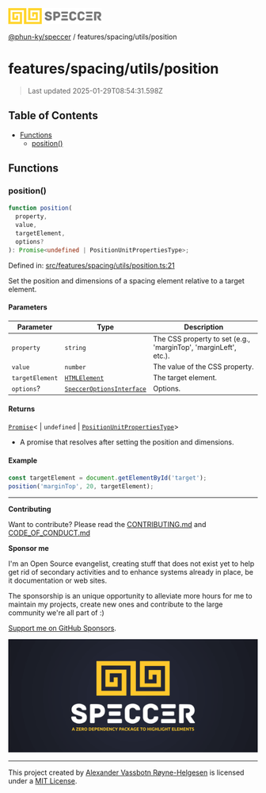 <div>
  <img alt="SPECCER logo" src="https://raw.githubusercontent.com/phun-ky/speccer/main/public/logo-speccer-horizontal-colored-package.svg?raw=true" style="max-height:32px;" />
</div>

[@phun-ky/speccer](../../../README.md) / features/spacing/utils/position

# features/spacing/utils/position

> Last updated 2025-01-29T08:54:31.598Z

## Table of Contents

- [Functions](#functions)
  - [position()](#position)

## Functions

### position()

```ts
function position(
  property,
  value,
  targetElement,
  options?
): Promise<undefined | PositionUnitPropertiesType>;
```

Defined in: [src/features/spacing/utils/position.ts:21](https://github.com/phun-ky/speccer/blob/main/src/features/spacing/utils/position.ts#L21)

Set the position and dimensions of a spacing element relative to a target element.

#### Parameters

| Parameter       | Type                                                                           | Description                                                      |
| --------------- | ------------------------------------------------------------------------------ | ---------------------------------------------------------------- |
| `property`      | `string`                                                                       | The CSS property to set (e.g., 'marginTop', 'marginLeft', etc.). |
| `value`         | `number`                                                                       | The value of the CSS property.                                   |
| `targetElement` | [`HTMLElement`](https://developer.mozilla.org/docs/Web/API/HTMLElement)        | The target element.                                              |
| `options`?      | [`SpeccerOptionsInterface`](../../../types/speccer.md#specceroptionsinterface) | Options.                                                         |

#### Returns

[`Promise`](https://developer.mozilla.org/docs/Web/JavaScript/Reference/Global_Objects/Promise)\<
\| `undefined`
\| [`PositionUnitPropertiesType`](../../../types/position.md#positionunitpropertiestype)>

- A promise that resolves after setting the position and dimensions.

#### Example

```ts
const targetElement = document.getElementById('target');
position('marginTop', 20, targetElement);
```

---

**Contributing**

Want to contribute? Please read the [CONTRIBUTING.md](https://github.com/phun-ky/speccer/blob/main/CONTRIBUTING.md) and [CODE_OF_CONDUCT.md](https://github.com/phun-ky/speccer/blob/main/CODE_OF_CONDUCT.md)

**Sponsor me**

I'm an Open Source evangelist, creating stuff that does not exist yet to help get rid of secondary activities and to enhance systems already in place, be it documentation or web sites.

The sponsorship is an unique opportunity to alleviate more hours for me to maintain my projects, create new ones and contribute to the large community we're all part of :)

[Support me on GitHub Sponsors](https://github.com/sponsors/phun-ky).

![Speccer banner, with logo and slogan: A zero dependency package to annotate or highlight elements](https://github.com/phun-ky/speccer/blob/main/public/speccer-banner.png?raw=true)

---

This project created by [Alexander Vassbotn Røyne-Helgesen](http://phun-ky.net) is licensed under a [MIT License](https://choosealicense.com/licenses/mit/).
